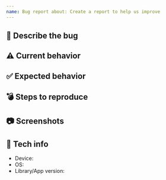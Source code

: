 ```yaml
---
name: Bug report about: Create a report to help us improve
---
```


## 🐛 Describe the bug

<!-- A clear and concise description of what the bug is. -->

## ⚠️ Current behavior

<!-- A clear and concise description of what you expected to happen. -->

## ✅ Expected behavior

<!-- A clear and concise description of what you expected to happen. -->

## 💣 Steps to reproduce

<!-- How we can reproduce the behavior: -->

## 📷 Screenshots

<!-- If applicable, add screenshots to help explain your problem. -->

## 📱 Tech info

- Device: <!-- e.g. Nexus One -->
- OS: <!-- e.g. 7.1.1 -->
- Library/App version: <!-- e.g. 1.0.0 -->
